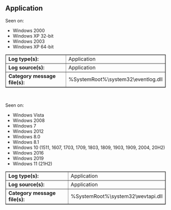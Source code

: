 ## Application

Seen on:
* Windows 2000
* Windows XP 32-bit
* Windows 2003
* Windows XP 64-bit

<table border="1" class="docutils">
  <tbody>
    <tr>
      <td><b>Log type(s):</b></td>
      <td>Application</td>
    </tr>
    <tr>
      <td><b>Log source(s):</b></td>
      <td>Application</td>
    </tr>
    <tr>
      <td><b>Category message file(s):</b></td>
      <td>%SystemRoot%\system32\eventlog.dll</td>
    </tr>
  </tbody>
</table>

&nbsp;

Seen on:
* Windows Vista
* Windows 2008
* Windows 7
* Windows 2012
* Windows 8.0
* Windows 8.1
* Windows 10 (1511, 1607, 1703, 1709, 1803, 1809, 1903, 1909, 2004, 20H2)
* Windows 2016
* Windows 2019
* Windows 11 (21H2)

<table border="1" class="docutils">
  <tbody>
    <tr>
      <td><b>Log type(s):</b></td>
      <td>Application</td>
    </tr>
    <tr>
      <td><b>Log source(s):</b></td>
      <td>Application</td>
    </tr>
    <tr>
      <td><b>Category message file(s):</b></td>
      <td>%SystemRoot%\system32\wevtapi.dll</td>
    </tr>
  </tbody>
</table>

&nbsp;

